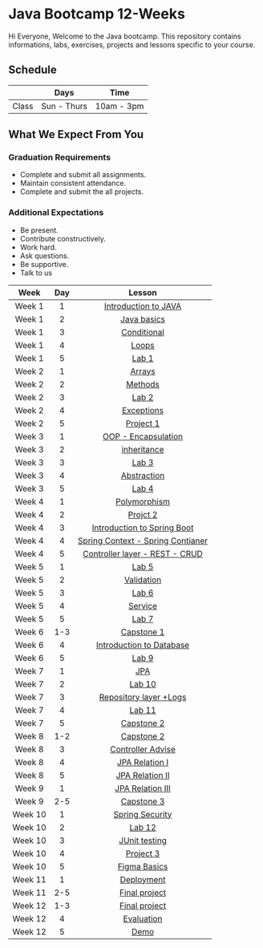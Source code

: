 # Java Bootcamp 12-Weeks 
Hi Everyone, Welcome to the Java bootcamp. This repository contains informations, labs, exercises, projects and lessons specific to your course.

## Schedule
|  | Days | Time |
| --- | ------------- | ------------- |
| Class | Sun - Thurs  | 10am - 3pm  |


## What We Expect From You
### Graduation Requirements
* Complete and submit all assignments.
* Maintain consistent attendance.
* Complete and submit the all projects.
### Additional Expectations
* Be present.
* Contribute constructively.
* Work hard.
* Ask questions.
* Be supportive.
* Talk to us


| Week   | Day | Lesson 
|:-----:|:---:|:------:|
| Week 1| 1   |[Introduction to JAVA](https://github.com/Tuwaiq-Academy-Training/JavaBootcamp-JavaIntroduction)|
| Week 1| 2   |[Java basics](https://github.com/Tuwaiq-Academy-Training/JavaBootcamp-JavaBasics)|
| Week 1| 3   |[Conditional](https://github.com/Tuwaiq-Academy-Training/Java-Conditional)|
| Week 1| 4   |[Loops](https://github.com/Tuwaiq-Academy-Training/JavaBootcamp-Loops)|
| Week 1| 5   |[Lab 1](https://github.com/Tuwaiq-Academy-Training/Java-lab1) | 
| Week 2| 1   |[Arrays](https://github.com/Tuwaiq-Academy-Training/JavaBootcamp-Arrays)|
| Week 2| 2   |[Methods](https://github.com/Tuwaiq-Academy-Training/JavaBootcamp-Methods)| 
| Week 2| 3   |[Lab 2](https://github.com/Tuwaiq-Academy-Training/Java-lab2)|
| Week 2| 4   |[Exceptions](https://github.com/Tuwaiq-Academy-Training/JavaBootcamp-ErrorsAndExceptions)| 
| Week 2| 5   |[Project 1](https://github.com/Tuwaiq-Academy-Training/Java-project1)| 
| Week 3| 1   |[OOP - Encapsulation](https://github.com/Tuwaiq-Academy-Training/JavaBootcamp-ProgramingParadigms-OOP)| 
| Week 3| 2   |[inheritance](https://github.com/Tuwaiq-Academy-Training/JavaBootcamp-Inheritance)| 
| Week 3| 3   |[Lab 3](https://github.com/Tuwaiq-Academy-Training/Java-lab3)| 
| Week 3| 4   |[Abstraction](https://github.com/Tuwaiq-Academy-Training/JavaBootcamp-Abstraction)| 
| Week 3| 5   |[Lab 4](https://github.com/Tuwaiq-Academy-Training/Java-lab4)| 
| Week 4| 1   |[Polymorphism](https://github.com/Tuwaiq-Academy-Training/JavaBootcamp-Polymorphism)| 
| Week 4| 2   |[Projct 2](https://github.com/Tuwaiq-Academy-Training/JavaBootcamp-Project2)|
| Week 4| 3   |[Introduction to Spring Boot](https://github.com/Tuwaiq-Academy-Training/JavaBootcamp-SpringBoot)| 
| Week 4| 4   |[Spring Context - Spring Contianer](https://github.com/Tuwaiq-Academy-Training/JavaBootcamp-Annotations-JSON-Controller)| 
| Week 4| 5   |[Controller layer - REST - CRUD](https://github.com/Tuwaiq-Academy-Training/JavaBootcamp-REST)| 
| Week 5| 1   |[Lab 5](https://github.com/Tuwaiq-Academy-Training/Java-lab5)|
| Week 5| 2   |[Validation](https://github.com/Tuwaiq-Academy-Training/JavaBootcamp-Validation)|
| Week 5| 3   |[Lab 6](https://github.com/Tuwaiq-Academy-Training/Java-lab6)|
| Week 5| 4   |[Service](https://github.com/Tuwaiq-Academy-Training/JavaBootcamp-Service)|
| Week 5| 5   |[Lab 7](https://github.com/Tuwaiq-Academy-Training/Java-lab7)|
| Week 6| 1-3 |[Capstone 1](https://github.com/Tuwaiq-Academy-Training/JavaBootcamp-Capstone1/blob/main/Capstone1.pdf)|
| Week 6| 4   |[Introduction to Database](https://github.com/Tuwaiq-Academy-Training/JavaBootcamp-Databases-Introduction)|
| Week 6| 5   |[Lab 9](https://github.com/Tuwaiq-Academy-Training/Java-lab9)|
| Week 7| 1   |[JPA](https://github.com/Tuwaiq-Academy-Training/JavaBootcamp-JPA)|
| Week 7| 2   |[Lab 10](https://github.com/Tuwaiq-Academy-Training/Java-lab10)|
| Week 7| 3   |[Repository layer +Logs](https://github.com/Tuwaiq-Academy-Training/JavaBootcamp-Repository)|
| Week 7| 4   |[Lab 11](https://github.com/Tuwaiq-Academy-Training/Java-lab11)|
| Week 7| 5   |[Capstone 2](https://github.com/Tuwaiq-Academy-Training/JavaBootcamp-Capstone2/blob/main/Capstone2.pdf)|
| Week 8| 1-2 |[Capstone 2](https://github.com/Tuwaiq-Academy-Training/JavaBootcamp-Capstone2/blob/main/Capstone2.pdf)|
| Week 8| 3   |[Controller Advise ](https://github.com/Tuwaiq-Academy-Training/Java-Bootcamp-Controller-Advise)|
| Week 8| 4   |[JPA Relation I](https://github.com/Tuwaiq-Academy-Training/Java-Bootcamp-JPA-Relationship-1)|
| Week 8| 5   |[JPA Relation II](https://github.com/Tuwaiq-Academy-Training/Java-Bootcamp-JPA-Relationship-2)|
| Week 9| 1   |[JPA Relation III](https://github.com/Tuwaiq-Academy-Training/Java-Bootcamp-JPA-Relationship-3)|
| Week 9| 2-5 |[Capstone 3](https://github.com/Tuwaiq-Academy-Training/Java-Capstone-3)|
| Week 10| 1  |[Spring Security](https://github.com/Tuwaiq-Academy-Training/JavaBootcamp-Spring-Security)|
| Week 10| 2  |[Lab 12](https://github.com/Tuwaiq-Academy-Training/Java-Authentication-Authrazation)|
| Week 10| 3  |[JUnit testing](https://github.com/Tuwaiq-Academy-Training/Java-JUnit)|
| Week 10| 4  |[Project 3](https://github.com/Tuwaiq-Academy-Training/JavaBootcamp-Project3)|
| Week 10| 5  |[Figma Basics](https://github.com/Tuwaiq-Academy-Training/Java-FigmaBasics)|
| Week 11| 1  |[Deployment](https://github.com/Tuwaiq-Academy-Training/Java-Spring-Deployment)|
| Week 11| 2-5|[Final project](https://github.com/Tuwaiq-Academy-Training/JavaBootcamp-Capstone-project)|
| Week 12| 1-3 |[Final project](https://github.com/Tuwaiq-Academy-Training/JavaBootcamp-Capstone-project)|
| Week 12| 4   |[Evaluation]()|
| Week 12| 5   |[Demo]()|






